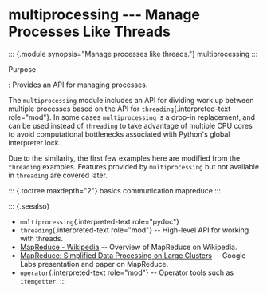 # multiprocessing \-\-- Manage Processes Like Threads

::: {.module synopsis="Manage processes like threads."} multiprocessing :::

Purpose

: Provides an API for managing processes.

The `multiprocessing` module includes an API for dividing work up between multiple processes based on the API for `threading`{.interpreted-text role="mod"}. In some cases `multiprocessing` is a drop-in replacement, and can be used instead of `threading` to take advantage of multiple CPU cores to avoid computational bottlenecks associated with Python\'s global interpreter lock.

Due to the similarity, the first few examples here are modified from the `threading` examples. Features provided by `multiprocessing` but not available in `threading` are covered later.

::: {.toctree maxdepth="2"} basics communication mapreduce :::

::: {.seealso}

- `multiprocessing`{.interpreted-text role="pydoc"}
- `threading`{.interpreted-text role="mod"} \-- High-level API for working with threads.
- [MapReduce - Wikipedia](https://en.wikipedia.org/wiki/MapReduce) \-- Overview of MapReduce on Wikipedia.
- [MapReduce: Simplified Data Processing on Large Clusters](http://research.google.com/archive/mapreduce.html) \-- Google Labs presentation and paper on MapReduce.
- `operator`{.interpreted-text role="mod"} \-- Operator tools such as `itemgetter`. :::
